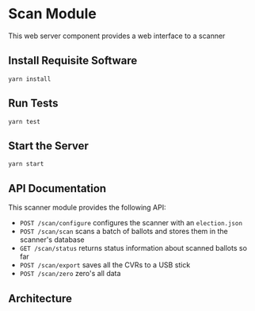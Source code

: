 # Scan Module

This web server component provides a web interface to a scanner

## Install Requisite Software

```
yarn install
```

## Run Tests

```
yarn test
```

## Start the Server

```
yarn start
```

## API Documentation

This scanner module provides the following API:

* `POST /scan/configure` configures the scanner with an `election.json`
* `POST /scan/scan` scans a batch of ballots and stores them in the scanner's database
* `GET /scan/status` returns status information about scanned ballots so far
* `POST /scan/export` saves all the CVRs to a USB stick
* `POST /scan/zero` zero's all data

## Architecture



